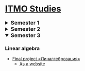 # [ITMO Studies](https://github.com/ruddnev/ITMO)


<details>
<summary style="font-size:1.25em"><strong>Semester 1</strong></summary>

### Programming (Java)

- [***[lab1]*** Introduction to Java](https://github.com/ruddnevITMO/s1-prog-lab1)
- [***[lab2]*** Pokemons](https://github.com/ruddnevITMO/s1-prog-lab2)
- [***[lab3]*** Introduction to OOP](https://github.com/ruddnevITMO/s1-prog-lab3)
- [***[lab4]*** Deep dive into OOP](https://github.com/ruddnevITMO/s1-prog-lab4)

### Discrete mathematics

- [***[lab1]*** Huffman coding](https://github.com/ruddnevITMO/s1-dm-lab1)

### Mathematical analysis

- [Useful materials for a colloquium](https://github.com/ruddnevITMO/s1-ma-colloquium) 
  - [As a website](https://ruddnevITMO.github.io/s1-ma-colloquium) [***[template used]***](https://github.com/ruddnevITMO/cardsite)

### Linear algebra

- [Useful materials for an exam](https://github.com/ruddnevITMO/s1-lin-exam) 
  - [As a website](https://ruddnevITMO.github.io/s1-lin-exam) [***[template used]***](https://github.com/ruddnevITMO/cardsite)
</details>


<details>
<summary style="font-size:1.25em"><strong>Semester 2</strong></summary>

### Programming (Java)

- [***[lab5]*** Collections](https://github.com/ruddnevITMO/s2-prog-lab5)
- [***[lab6]*** Collections with Client-Server implementation](https://github.com/ruddnevITMO/s2-prog-lab6)
- [***[lab7]*** Client-Server collection with DB](https://github.com/ruddnevITMO/s2-prog-lab7)
- [***[lab8]*** Client-Server collection with DB and GUI](https://github.com/ruddnevITMO/s2-prog-lab8)
  - [***[lab8-task]*** Maze game preparation](https://github.com/ruddnevITMO/s2-prog-lab8prep)
  - [***[lab8-task]*** Task game based on Flats locations](https://github.com/ruddnevITMO/s2-prog-lab8game)

</details>

<details open>
<summary style="font-size:1.25em"><strong>Semester 3</strong></summary>

### Linear algebra

- [Final project ‭«Линалгеброзация»](https://github.com/ruddnevITMO/s3-pla-project)
  - [As a website](https://ruddnevITMO.github.io/s3-pla-project)

</details>

